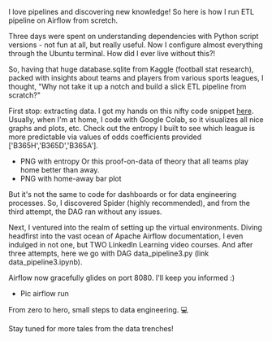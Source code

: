 I love pipelines and discovering new knowledge! So here is how I run ETL pipeline on Airflow from scretch.

Three days were spent on understanding dependencies with Python script versions - not fun at all, but really useful. Now I configure almost everything through the Ubuntu terminal. How did I ever live without this?!

So, having that huge database.sqlite from Kaggle (football stat research), packed with insights about teams and players from various sports leagues, I thought, "Why not take it up a notch and build a slick ETL pipeline from scratch?"

First stop: extracting data. I got my hands on this nifty code snippet [here](https://gist.github.com/Christymacarena/399c40828e1041d0188ac103a8c19564). Usually, when I'm at home, I code with Google Colab, so it visualizes all nice graphs and plots, etc. Check out the entropy I built to see which league is more predictable via values of odds coefficients provided ['B365H','B365D','B365A'].
- PNG with entropy
Or this proof-on-data of theory that all teams play home better than away.
- PNG with home-away bar plot

But it's not the same to code for dashboards or for data engineering processes. So, I discovered Spider (highly recommended), and from the third attempt, the DAG ran without any issues.

Next, I ventured into the realm of setting up the virtual environments. Diving headfirst into the vast ocean of Apache Airflow documentation, I even indulged in not one, but TWO LinkedIn Learning video courses. And after three attempts, here we go with DAG data_pipeline3.py (link data_pipeline3.ipynb).

Airflow now gracefully glides on port 8080. I'll keep you informed :)
- Pic airflow run

From zero to hero, small steps to data engineering. 💻

Stay tuned for more tales from the data trenches!
